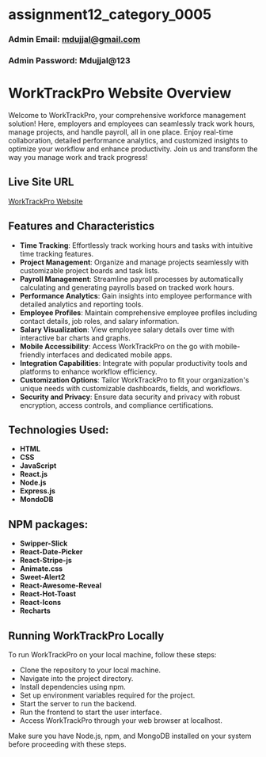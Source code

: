 # assignment12_category_0005

### Admin Email: mdujjal@gmail.com
### Admin Password: Mdujjal@123

# WorkTrackPro Website Overview

Welcome to WorkTrackPro, your comprehensive workforce management solution! Here, employers and employees can seamlessly track work hours, manage projects, and handle payroll, all in one place. Enjoy real-time collaboration, detailed performance analytics, and customized insights to optimize your workflow and enhance productivity. Join us and transform the way you manage work and track progress!

## Live Site URL

[WorkTrackPro Website](https://worktrackpro-67.web.app//)

## Features and Characteristics

- **Time Tracking**: Effortlessly track working hours and tasks with intuitive time tracking features.
- **Project Management**: Organize and manage projects seamlessly with customizable project boards and task lists.
- **Payroll Management**: Streamline payroll processes by automatically calculating and generating payrolls based on tracked work hours.
- **Performance Analytics**: Gain insights into employee performance with detailed analytics and reporting tools.
- **Employee Profiles**: Maintain comprehensive employee profiles including contact details, job roles, and salary information.
- **Salary Visualization**: View employee salary details over time with interactive bar charts and graphs.
- **Mobile Accessibility**: Access WorkTrackPro on the go with mobile-friendly interfaces and dedicated mobile apps.
- **Integration Capabilities**: Integrate with popular productivity tools and platforms to enhance workflow efficiency.
- **Customization Options**: Tailor WorkTrackPro to fit your organization's unique needs with customizable dashboards, fields, and workflows.
- **Security and Privacy**: Ensure data security and privacy with robust encryption, access controls, and compliance certifications.


## Technologies Used:
- **HTML**
- **CSS**
- **JavaScript**
- **React.js**
- **Node.js**
- **Express.js**
- **MondoDB**


## NPM packages:
- **Swipper-Slick**
- **React-Date-Picker**
- **React-Stripe-js**
- **Animate.css**
- **Sweet-Alert2**
- **React-Awesome-Reveal**
- **React-Hot-Toast**
- **React-Icons**
- **Recharts**


## Running WorkTrackPro Locally

To run WorkTrackPro on your local machine, follow these steps:

   - Clone the repository to your local machine.
   - Navigate into the project directory.
   - Install dependencies using npm.
   - Set up environment variables required for the project.
   - Start the server to run the backend.
   - Run the frontend to start the user interface.
   - Access WorkTrackPro through your web browser at localhost.

Make sure you have Node.js, npm, and MongoDB installed on your system before proceeding with these steps.
